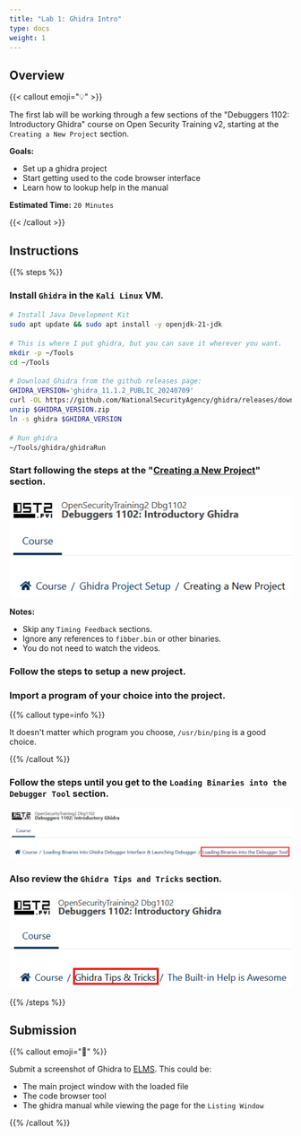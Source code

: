 ```yaml
---
title: "Lab 1: Ghidra Intro"
type: docs
weight: 1
---
```


## Overview

{{< callout emoji="💡" >}}

The first lab will be working through a few sections of the "Debuggers 1102:
Introductory Ghidra" course on Open Security Training v2, starting at the
`Creating a New Project` section.

**Goals:**

- Set up a ghidra project
- Start getting used to the code browser interface
- Learn how to lookup help in the manual

**Estimated Time:** `20 Minutes`

{{< /callout >}}

## Instructions

{{% steps %}}

### Install `Ghidra` in the `Kali Linux` VM.

```bash {filename=Bash}
# Install Java Development Kit
sudo apt update && sudo apt install -y openjdk-21-jdk

# This is where I put ghidra, but you can save it wherever you want.
mkdir -p ~/Tools
cd ~/Tools

# Download Ghidra from the github releases page:
GHIDRA_VERSION='ghidra_11.1.2_PUBLIC_20240709'
curl -OL https://github.com/NationalSecurityAgency/ghidra/releases/download/Ghidra_11.1.2_build/$GHIDRA_VERSION.zip
unzip $GHIDRA_VERSION.zip
ln -s ghidra $GHIDRA_VERSION

# Run ghidra
~/Tools/ghidra/ghidraRun
```

### Start following the steps at the "[Creating a New Project](https://apps.p.ost2.fyi/learning/course/course-v1:OpenSecurityTraining2+Dbg1102_IntroGhidra+2024_v2/block-v1:OpenSecurityTraining2+Dbg1102_IntroGhidra+2024_v2+type@sequential+block@c30b569ec895457192a5886513b4934d)" section.

<!-- <iframe -->
<!-- src="..." -->
<!-- width="576" height="420" title="Introductory Ghidra" scrolling="no" frameborder="0" -->
<!-- /> -->

![](intro_ghidra_ostv2.png)

**Notes:**

- Skip any `Timing Feedback` sections.
- Ignore any references to `fibber.bin` or other binaries.
- You do not need to watch the videos.

### Follow the steps to setup a new project.

### Import a program of your choice into the project.

{{% callout type=info %}}

It doesn't matter which program you choose, `/usr/bin/ping` is a good choice.

{{% /callout %}}

### Follow the steps until you get to the `Loading Binaries into the Debugger Tool` section.

![](intro_ghidra_ostv2_end.png)

### Also review the `Ghidra Tips and Tricks` section.

![](intro_ghidra_ostv2_tips.png)

{{% /steps %}}

## Submission

{{% callout emoji="📝" %}}

Submit a screenshot of Ghidra to [ELMS](). This could be:

- The main project window with the loaded file
- The code browser tool
- The ghidra manual while viewing the page for the `Listing Window`

{{% /callout %}}
